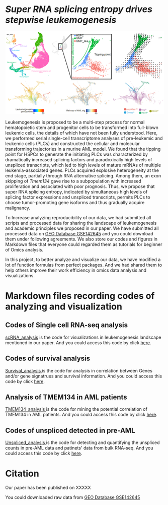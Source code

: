 # ***Super RNA splicing entropy drives stepwise leukemogenesis***



![image-20210612124749420](README.assets/image-20210612124749420.png)

Leukemogenesis is proposed to be a multi-step process for normal hematopoietic stem and progenitor cells to be transformed into full-blown leukemic cells, the details of which have not been fully understood. Here, we performed serial single-cell transcriptome analyses of pre-leukemic and leukemic cells (PLCs) and constructed the cellular and molecular transforming trajectories in a murine AML model. We found that the tipping point for HSPCs to generate the initiating PLCs was characterized by dramatically increased splicing factors and paradoxically high levels of unspliced transcripts, which led to high levels of mature mRNAs of multiple leukemia-associated genes. PLCs acquired explosive heterogeneity at the end stage, partially through RNA alternative splicing. Among them, an exon skipping of *Tmem134* gave rise to a subpopulation with increased proliferation and associated with poor prognosis. Thus, we propose that super RNA splicing entropy, indicated by simultaneous high levels of splicing factor expressions and unspliced transcripts, permits PLCs to choose tumor-promoting gene isoforms and thus gradually acquire malignancy. 

To Increase analyzing reproducibility of our data, we had submitted all scripts and processed data for sharing the landscape of leukemogenesis and academic principles we proposed in our paper. We have submitted all processed data on [GEO Database GSE142645](https://www.ncbi.nlm.nih.gov/geo/query/acc.cgi?acc=GSE142645) and you could download them under following agreements. We also store our codes and figures in Markdown files that everyone could regarded them as tutorials for beginner of Omics analysis. 

In this project, to better analyze and visualize our data, we have modified a lot of function formulas from perfect packages. And we had shared them to help others improve their work efficiency in omics data analysis and visualizations.

# **Markdown files recording codes of analyzing and visualization**

## Codes of Single cell RNA-seq analysis

[scRNA_analysis](scRNA_analysis.md) is the code for visualizations in leukemogenesis landscape mentioned in our paper. And you could access this code by click [here](scRNA_analysis.md).

## Codes of survival analysis

[Survival_analysis ](Survival_analysis.md) is the code for analysis in correlation between Genes and/or gene signatrues and survival information. And you could access this code by click [here](Survival_analysis.md).

## Analysis of TMEM134 in AML patients

[TMEM134_analysis ](TMEM134_analysis.md) is the code for mining the potential correlation of TMEM134 in AML patients. And you could access this code by click [here](TMEM134_analysis.md).

## Codes of unspliced detected in pre-AML

[Unspliced_analysis ](Unspliced_analysis.md) is the code for detecting and quantifying the unspliced counts in pre-AML data and patinets' data from bulk RNA-seq.  And you could access this code by click [here](Unspliced_analysis.md).

# **Citation**

Our paper has been published on XXXXX

You could downloaded raw data from [GEO Database GSE142645](https://www.ncbi.nlm.nih.gov/geo/query/acc.cgi?acc=GSE142645)



